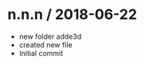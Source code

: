 
n.n.n / 2018-06-22
==================

  *  new folder adde3d
  * created new file
  * Initial commit
